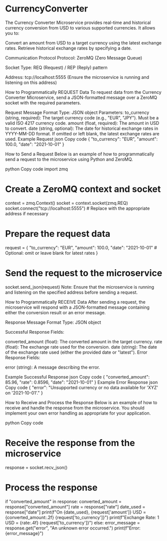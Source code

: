 # CurrencyConverter

The Currency Converter Microservice provides real-time and historical currency conversion from USD to various supported currencies. It allows you to:

Convert an amount from USD to a target currency using the latest exchange rates.
Retrieve historical exchange rates by specifying a date.

Communication Protocol
Protocol: ZeroMQ (Zero Message Queue)

Socket Type: REQ (Request) / REP (Reply) pattern

Address: tcp://localhost:5555 (Ensure the microservice is running and listening on this address)

How to Programmatically REQUEST Data
To request data from the Currency Converter Microservice, send a JSON-formatted message over a ZeroMQ socket with the required parameters.

Request Message Format
Type: JSON object
Parameters:
to_currency (string, required): The target currency code (e.g., "EUR", "JPY"). Must be a valid ISO 4217 currency code.
amount (float, required): The amount in USD to convert.
date (string, optional): The date for historical exchange rates in YYYY-MM-DD format. If omitted or left blank, the latest exchange rates are used.
Example Request
json
Copy code
{
  "to_currency": "EUR",
  "amount": 100.0,
  "date": "2021-10-01"
}

How to Send a Request
Below is an example of how to programmatically send a request to the microservice using Python and ZeroMQ. 

python
Copy code
import zmq

# Create a ZeroMQ context and socket
context = zmq.Context()
socket = context.socket(zmq.REQ)
socket.connect("tcp://localhost:5555")  # Replace with the appropriate address if necessary

# Prepare the request data
request = {
    "to_currency": "EUR",
    "amount": 100.0,
    "date": "2021-10-01"  # Optional: omit or leave blank for latest rates
}

# Send the request to the microservice
socket.send_json(request)
Note: Ensure that the microservice is running and listening on the specified address before sending a request.

How to Programmatically RECEIVE Data
After sending a request, the microservice will respond with a JSON-formatted message containing either the conversion result or an error message.

Response Message Format
Type: JSON object

Successful Response Fields:

converted_amount (float): The converted amount in the target currency.
rate (float): The exchange rate used for the conversion.
date (string): The date of the exchange rate used (either the provided date or "latest").
Error Response Fields:

error (string): A message describing the error.

Example Successful Response
json
Copy code
{
  "converted_amount": 85.96,
  "rate": 0.8596,
  "date": "2021-10-01"
}
Example Error Response
json
Copy code
{
  "error": "Unsupported currency or no data available for 'XYZ' on '2021-10-01'."
}

How to Receive and Process the Response
Below is an example of how to receive and handle the response from the microservice. You should implement your own error handling as appropriate for your application.

python
Copy code

# Receive the response from the microservice
response = socket.recv_json()

# Process the response
if "converted_amount" in response:
    converted_amount = response["converted_amount"]
    rate = response["rate"]
    date_used = response["date"]
    print(f"On {date_used}, {request['amount']} USD = {converted_amount:.2f} {request['to_currency']}")
    print(f"Exchange Rate: 1 USD = {rate:.4f} {request['to_currency']}")
else:
    error_message = response.get("error", "An unknown error occurred.")
    print(f"Error: {error_message}")
